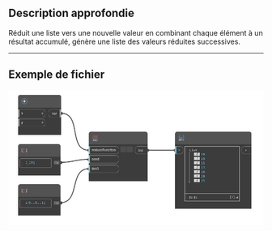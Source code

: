 ## Description approfondie
Réduit une liste vers une nouvelle valeur en combinant chaque élément à un résultat accumulé, génère une liste des valeurs réduites successives.
___
## Exemple de fichier

![Scan](./CoreNodeModels.HigherOrder.ScanList_img.jpg)

